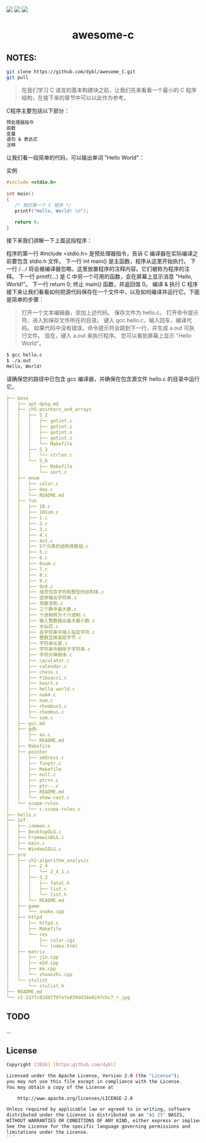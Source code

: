![](https://img.shields.io/badge/licence-Apache2.0-ff69b4.svg)
![](https://img.shields.io/badge/upload-pass-0f9d58.svg)
![](https://img.shields.io/badge/awesome-c-ad2dec.svg)

<h1 align="center">awesome-c</h1>

## NOTES:

```bash
git clone https://github.com/dybl/awesome_C.git
git pull
```

> 在我们学习 C 语言的基本构建块之前，让我们先来看看一个最小的 C 程序结构，在接下来的章节中可以以此作为参考。

C程序主要包括以下部分：

```sh
预处理器指令
函数
变量
语句 & 表达式
注释
```
让我们看一段简单的代码，可以输出单词 "Hello World"：

实例

```c
#include <stdio.h>
 
int main()
{
   /* 我的第一个 C 程序 */
   printf("Hello, World! \n");
   
   return 0;
}
```
接下来我们讲解一下上面这段程序：

程序的第一行 #include <stdio.h> 是预处理器指令，告诉 C 编译器在实际编译之前要包含 stdio.h 文件。
下一行 int main() 是主函数，程序从这里开始执行。
下一行 /*...*/ 将会被编译器忽略，这里放置程序的注释内容。它们被称为程序的注释。
下一行 printf(...) 是 C 中另一个可用的函数，会在屏幕上显示消息 "Hello, World!"。
下一行 return 0; 终止 main() 函数，并返回值 0。
编译 & 执行 C 程序
接下来让我们看看如何把源代码保存在一个文件中，以及如何编译并运行它。下面是简单的步骤：


> 打开一个文本编辑器，添加上述代码。
保存文件为 hello.c。
打开命令提示符，进入到保存文件所在的目录。
键入 gcc hello.c，输入回车，编译代码。
如果代码中没有错误，命令提示符会跳到下一行，并生成 a.out 可执行文件。
现在，键入 a.out 来执行程序。
您可以看到屏幕上显示 "Hello World"。

```sh
$ gcc hello.c
$ ./a.out
Hello, World!
```
请确保您的路径中已包含 gcc 编译器，并确保在包含源文件 hello.c 的目录中运行它。



```yaml
├── base
│   ├── apt-dpkg.md
│   ├── ch5-pointers_and_arrays
│   │   ├── 5_2
│   │   │   ├── getint.c
│   │   │   ├── getint.i
│   │   │   ├── getint.o
│   │   │   ├── getint.s
│   │   │   └── Makefile
│   │   ├── 5_3
│   │   │   └── strlen.c
│   │   └── 5_6
│   │       ├── Makefile
│   │       └── sort.c
│   ├── enum
│   │   ├── color.c
│   │   ├── day.c
│   │   └── README.md
│   ├── fun
│   │   ├── 10.c
│   │   ├── 10sum.c
│   │   ├── 1.c
│   │   ├── 2.c
│   │   ├── 3.c
│   │   ├── 4.c
│   │   ├── 4x5.c
│   │   ├── 5个元素的结构体数组.c
│   │   ├── 5.c
│   │   ├── 6.c
│   │   ├── 6sum.c
│   │   ├── 7.c
│   │   ├── 8.c
│   │   ├── 9.c
│   │   ├── 9x9.c
│   │   ├── 成员包含字符和整型的结构体.c
│   │   ├── 逆序输出字符串.c
│   │   ├── 奇数求和.c
│   │   ├── 三个数中最大数.c
│   │   ├── 十进制转为十六进制.c
│   │   ├── 输入整数输出最大最小数.c
│   │   ├── 水仙花.c
│   │   ├── 在字符串中插入指定字符.c
│   │   ├── 整数互换高低字节.c
│   │   ├── 字符串长度.c
│   │   ├── 字符串中删除子字符串.c
│   │   ├── 字符升降排序.c
│   │   ├── caculator.c
│   │   ├── calendar.c
│   │   ├── chess.c
│   │   ├── Fiboacci.c
│   │   ├── heart.c
│   │   ├── hello world.c
│   │   ├── num4.c
│   │   ├── num.c
│   │   ├── rhombus1.c
│   │   ├── rhombus.c
│   │   └── sum.c
│   ├── gcc.md
│   ├── gdb
│   │   ├── as.c
│   │   └── README.md
│   ├── Makefile
│   ├── pointer
│   │   ├── address.c
│   │   ├── funptr.c
│   │   ├── Makefile
│   │   ├── null.c
│   │   ├── ptr++.c
│   │   ├── ptr--.c
│   │   ├── README.md
│   │   └── show-cast.c
│   └── scope-rules
│       └── c-scope-rules.c
├── hello.c
├── IoT
│   ├── common.c
│   ├── DesktopDLG.c
│   ├── FramewinDLG.c
│   ├── main.c
│   └── Window1DLG.c
├── pro
│   ├── ch2-algorithm_analysis
│   │   ├── 2_4
│   │   │   └── 2_4_1.c
│   │   ├── 3_2
│   │   │   ├── fatal.h
│   │   │   ├── list.c
│   │   │   └── list.h
│   │   └── README.md
│   ├── game
│   │   └── snake.cpp
│   ├── httpd
│   │   ├── httpd.c
│   │   ├── Makefile
│   │   └── res
│   │       ├── color.cgi
│   │       └── index.html
│   ├── matrix
│   │   ├── jin.cpp
│   │   ├── m2d.cpp
│   │   ├── ma.cpp
│   │   └── zhuanzhi.cpp
│   └── stulist
│       └── stulist.h
├── README.md
└── v2-237fc82d87f9fefe839d434e8247cbc7_r.jpg
```



## TODO
...


## License

```sh
Copyright [2018] [https:github.com/dybl]

Licensed under the Apache License, Version 2.0 (the "License");
you may not use this file except in compliance with the License.
You may obtain a copy of the License at

    http://www.apache.org/licenses/LICENSE-2.0

Unless required by applicable law or agreed to in writing, software
distributed under the License is distributed on an "AS IS" BASIS,
WITHOUT WARRANTIES OR CONDITIONS OF ANY KIND, either express or implied.
See the License for the specific language governing permissions and
limitations under the License.
``｀

